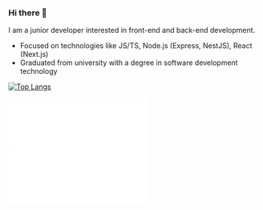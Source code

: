 ### Hi there 👋

I am a junior developer interested in front-end and back-end development.

-   Focused on technologies like JS/TS, Node.js (Express, NestJS), React (Next.js)
-   Graduated from university with a degree in software development technology

[![Top Langs](https://github-readme-stats.vercel.app/api/top-langs/?username=enspour&hide_border=true&theme=dark&bg_color=0D1117)](https://github.com/anuraghazra/github-readme-stats)

[![](./leetcode.svg)](https://leetcode.com/enspour/)
[![](./codewars.svg)](https://www.codewars.com/users/enspour)
